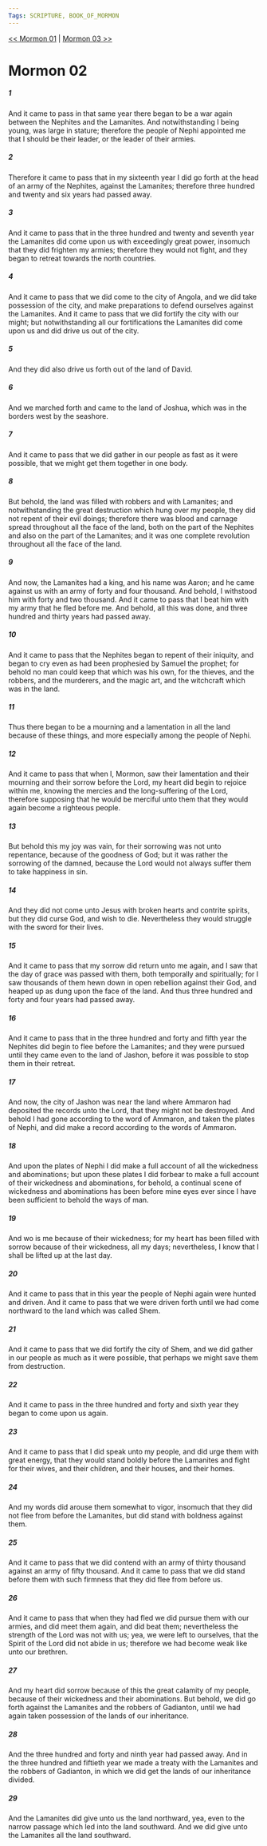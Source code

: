 ```yaml
---
Tags: SCRIPTURE, BOOK_OF_MORMON
---
```


[<< Mormon 01](BOOK_OF_MORMON/13_Mormon/Mormon_01.md) | [Mormon 03 >>](BOOK_OF_MORMON/13_Mormon/Mormon_03.md)

# Mormon 02

##### 1
 And it came to pass in that same year there began to be a war again between the Nephites and the Lamanites. And notwithstanding I being young, was large in stature; therefore the people of Nephi appointed me that I should be their leader, or the leader of their armies.
##### 2
 Therefore it came to pass that in my sixteenth year I did go forth at the head of an army of the Nephites, against the Lamanites; therefore three hundred and twenty and six years had passed away.
##### 3
 And it came to pass that in the three hundred and twenty and seventh year the Lamanites did come upon us with exceedingly great power, insomuch that they did frighten my armies; therefore they would not fight, and they began to retreat towards the north countries.
##### 4
 And it came to pass that we did come to the city of Angola, and we did take possession of the city, and make preparations to defend ourselves against the Lamanites. And it came to pass that we did fortify the city with our might; but notwithstanding all our fortifications the Lamanites did come upon us and did drive us out of the city.
##### 5
 And they did also drive us forth out of the land of David.
##### 6
 And we marched forth and came to the land of Joshua, which was in the borders west by the seashore.
##### 7
 And it came to pass that we did gather in our people as fast as it were possible, that we might get them together in one body.
##### 8
 But behold, the land was filled with robbers and with Lamanites; and notwithstanding the great destruction which hung over my people, they did not repent of their evil doings; therefore there was blood and carnage spread throughout all the face of the land, both on the part of the Nephites and also on the part of the Lamanites; and it was one complete revolution throughout all the face of the land.
##### 9
 And now, the Lamanites had a king, and his name was Aaron; and he came against us with an army of forty and four thousand. And behold, I withstood him with forty and two thousand. And it came to pass that I beat him with my army that he fled before me. And behold, all this was done, and three hundred and thirty years had passed away.
##### 10
 And it came to pass that the Nephites began to repent of their iniquity, and began to cry even as had been prophesied by Samuel the prophet; for behold no man could keep that which was his own, for the thieves, and the robbers, and the murderers, and the magic art, and the witchcraft which was in the land.
##### 11
 Thus there began to be a mourning and a lamentation in all the land because of these things, and more especially among the people of Nephi.
##### 12
 And it came to pass that when I, Mormon, saw their lamentation and their mourning and their sorrow before the Lord, my heart did begin to rejoice within me, knowing the mercies and the long-suffering of the Lord, therefore supposing that he would be merciful unto them that they would again become a righteous people.
##### 13
 But behold this my joy was vain, for their sorrowing was not unto repentance, because of the goodness of God; but it was rather the sorrowing of the damned, because the Lord would not always suffer them to take happiness in sin.
##### 14
 And they did not come unto Jesus with broken hearts and contrite spirits, but they did curse God, and wish to die. Nevertheless they would struggle with the sword for their lives.
##### 15
 And it came to pass that my sorrow did return unto me again, and I saw that the day of grace was passed with them, both temporally and spiritually; for I saw thousands of them hewn down in open rebellion against their God, and heaped up as dung upon the face of the land. And thus three hundred and forty and four years had passed away.
##### 16
 And it came to pass that in the three hundred and forty and fifth year the Nephites did begin to flee before the Lamanites; and they were pursued until they came even to the land of Jashon, before it was possible to stop them in their retreat.
##### 17
 And now, the city of Jashon was near the land where Ammaron had deposited the records unto the Lord, that they might not be destroyed. And behold I had gone according to the word of Ammaron, and taken the plates of Nephi, and did make a record according to the words of Ammaron.
##### 18
 And upon the plates of Nephi I did make a full account of all the wickedness and abominations; but upon these plates I did forbear to make a full account of their wickedness and abominations, for behold, a continual scene of wickedness and abominations has been before mine eyes ever since I have been sufficient to behold the ways of man.
##### 19
 And wo is me because of their wickedness; for my heart has been filled with sorrow because of their wickedness, all my days; nevertheless, I know that I shall be lifted up at the last day.
##### 20
 And it came to pass that in this year the people of Nephi again were hunted and driven. And it came to pass that we were driven forth until we had come northward to the land which was called Shem.
##### 21
 And it came to pass that we did fortify the city of Shem, and we did gather in our people as much as it were possible, that perhaps we might save them from destruction.
##### 22
 And it came to pass in the three hundred and forty and sixth year they began to come upon us again.
##### 23
 And it came to pass that I did speak unto my people, and did urge them with great energy, that they would stand boldly before the Lamanites and fight for their wives, and their children, and their houses, and their homes.
##### 24
 And my words did arouse them somewhat to vigor, insomuch that they did not flee from before the Lamanites, but did stand with boldness against them.
##### 25
 And it came to pass that we did contend with an army of thirty thousand against an army of fifty thousand. And it came to pass that we did stand before them with such firmness that they did flee from before us.
##### 26
 And it came to pass that when they had fled we did pursue them with our armies, and did meet them again, and did beat them; nevertheless the strength of the Lord was not with us; yea, we were left to ourselves, that the Spirit of the Lord did not abide in us; therefore we had become weak like unto our brethren.
##### 27
 And my heart did sorrow because of this the great calamity of my people, because of their wickedness and their abominations. But behold, we did go forth against the Lamanites and the robbers of Gadianton, until we had again taken possession of the lands of our inheritance.
##### 28
 And the three hundred and forty and ninth year had passed away. And in the three hundred and fiftieth year we made a treaty with the Lamanites and the robbers of Gadianton, in which we did get the lands of our inheritance divided.
##### 29
 And the Lamanites did give unto us the land northward, yea, even to the narrow passage which led into the land southward. And we did give unto the Lamanites all the land southward.
